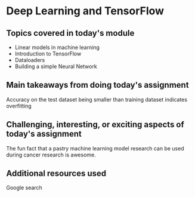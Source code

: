 # Deep Learning and TensorFlow

## Topics covered in today's module
* Linear models in machine learning
* Introduction to TensorFlow
* Dataloaders
* Building a simple Neural Network

## Main takeaways from doing today's assignment
Accuracy on the test dataset being smaller than training dataset indicates overfitting

## Challenging, interesting, or exciting aspects of today's assignment
The fun fact that a pastry machine learning model research can be used during cancer research is awesome. 

## Additional resources used 
Google search
